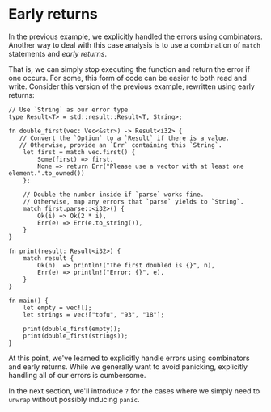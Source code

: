 # Early returns

In the previous example, we explicitly handled the errors using combinators. 
Another way to deal with this case analysis is to use a combination of 
`match` statements and *early returns*. 

That is, we can simply stop executing the function and return the error if 
one occurs. For some, this form of code can be easier to both read and 
write. Consider this version of the previous example, rewritten using early returns:

```rust,editable
// Use `String` as our error type
type Result<T> = std::result::Result<T, String>;

fn double_first(vec: Vec<&str>) -> Result<i32> {
   // Convert the `Option` to a `Result` if there is a value.
   // Otherwise, provide an `Err` containing this `String`.
    let first = match vec.first() {
        Some(first) => first,
        None => return Err("Please use a vector with at least one element.".to_owned())
    };

    // Double the number inside if `parse` works fine.
    // Otherwise, map any errors that `parse` yields to `String`.
    match first.parse::<i32>() {
        Ok(i) => Ok(2 * i),
        Err(e) => Err(e.to_string()),
    }
}

fn print(result: Result<i32>) {
    match result {
        Ok(n)  => println!("The first doubled is {}", n),
        Err(e) => println!("Error: {}", e),
    }
}

fn main() {
    let empty = vec![];
    let strings = vec!["tofu", "93", "18"];

    print(double_first(empty));
    print(double_first(strings));
}
```

At this point, we've learned to explicitly handle errors using combinators 
and early returns. While we generally want to avoid panicking, explicitly 
handling all of our errors is cumbersome.

In the next section, we'll introduce `?` for the cases where we simply 
need to `unwrap` without possibly inducing `panic`. 

